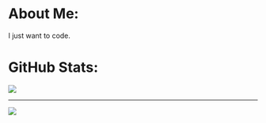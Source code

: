# About Me: 
I just want to code.


# GitHub Stats:

![](https://github-readme-stats.vercel.app/api/top-langs/?username=Adr-oc&theme=dark&hide_border=false&include_all_commits=true&count_private=false&layout=compact)

---
[![](https://visitcount.itsvg.in/api?id=Adr-oc&icon=0&color=6)](https://visitcount.itsvg.in)


